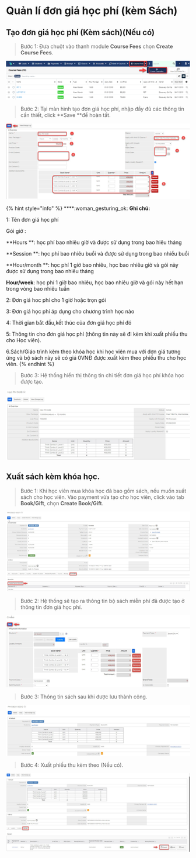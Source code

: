 # Quản lí đơn giá học phí (kèm Sách)

## Tạo đơn giá học phí (Kèm sách)(Nếu có)

> Bước 1: Đưa chuột vào thanh module **Course Fees** chọn **Create Course Fees**.

![](../.gitbook/assets/dongia1.png)

> Bước 2: Tại màn hình tạo đơn giá học phí, nhập đầy đủ các thông tin cần thiết, click **Save **để hoàn tất.

![](../.gitbook/assets/dongia].jpg)

{% hint style="info" %}
****:woman_gesturing_ok: **Ghi chú:**

1: Tên đơn giá học phí

Gói giờ : 

**Hours **: học phí bao nhiêu giờ và được sử dụng trong bao hiêu tháng

**Session **: học phí bao nhiêu buổi và được sử dụng trong bao nhiểu buổi

**Hour/month **: học phí 1 giờ bao nhiêu, học bao nhiêu giờ và gói này được sử dụng trong bao nhiêu tháng

**Hour/week**: học phí 1 giờ bao nhiêu, học bao nhiêu giờ và gói này hết hạn trong vòng bao nhiêu tuần

2: Đơn giá hoc phí cho 1 giờ hoặc trọn gói

3: Đơn giá học phí áp dụng cho chương trình học nào

4: Thời gian bắt đầu,kết thúc của đơn giá học phí đó

5: Thông tin cho đơn giá học phí (thông tin này sẽ đi kèm khi xuất phiếu thu cho Học viên).

6.Sách/Giáo trình kèm theo khóa học khi học viên mua với đơn giá tương ứng và bộ sách này sẽ có giá 0VNĐ được xuất kèm theo phiếu thu cho học viên.
{% endhint %}

> Bước 3: Hệ thống hiển thị thông tin chi tiết đơn giá học phí khóa học được tạo.

![](../.gitbook/assets/hocphi1.jpg)

## Xuất sách kèm khóa học.

> Bước 1: Khi học viên mua khóa học đã bao gồm sách, nếu muốn xuất sách cho học viên. Vào payment vừa tạo cho học viên, click vào tab **Book/Gift**, chọn **Create Book/Gift**.

![](../.gitbook/assets/sach1.jpg)

> Bước 2: Hệ thống sẽ tạo ra thông tin bộ sách miễn phí đã được tạo ở thông tin đơn giá học phí.

![](../.gitbook/assets/sach2.jpg)

> Bước 3: Thông tin sách sau khi được lưu thành công.

![](../.gitbook/assets/sach3.jpg)

> Bước 4: Xuất phiếu thu kèm theo (Nếu có).

![](../.gitbook/assets/sach4.jpg)
